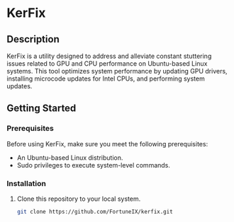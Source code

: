 # KerFix

## Description

KerFix is a utility designed to address and alleviate constant stuttering issues related to GPU and CPU performance on Ubuntu-based Linux systems. This tool optimizes system performance by updating GPU drivers, installing microcode updates for Intel CPUs, and performing system updates.

## Getting Started

### Prerequisites

Before using KerFix, make sure you meet the following prerequisites:

- An Ubuntu-based Linux distribution.
- Sudo privileges to execute system-level commands.

### Installation

1. Clone this repository to your local system.

   ```bash
   git clone https://github.com/FortuneIX/kerfix.git
